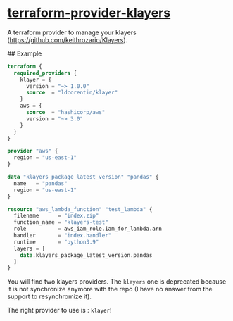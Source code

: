# [terraform-provider-klayers](https://registry.terraform.io/providers/ldcorentin/klayers/latest)

A terraform provider to manage your klayers (https://github.com/keithrozario/Klayers).

## Example
```terraform
terraform {
  required_providers {
    klayer = {
      version = "~> 1.0.0"
      source  = "ldcorentin/klayer"
    }
    aws = {
      source  = "hashicorp/aws"
      version = "~> 3.0"
    }
  }
}

provider "aws" {
  region = "us-east-1"
}

data "klayers_package_latest_version" "pandas" {
  name   = "pandas"
  region = "us-east-1"
}

resource "aws_lambda_function" "test_lambda" {
  filename      = "index.zip"
  function_name = "klayers-test"
  role          = aws_iam_role.iam_for_lambda.arn
  handler       = "index.handler"
  runtime       = "python3.9"
  layers = [
    data.klayers_package_latest_version.pandas
  ]
}
```

You will find two klayers providers. The `klayers` one is deprecated because it is not synchronize anymore with the repo (I have no answer from the support to resynchromize it).

The right provider to use is : `klayer`!